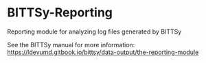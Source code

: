 # BITTSy-Reporting
Reporting module for analyzing log files generated by BITTSy

See the BITTSy manual for more information: https://ldevumd.gitbook.io/bittsy/data-output/the-reporting-module
